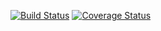 [![Build Status](https://travis-ci.org/stevezhu/string-interpolator.svg?branch=master)](https://travis-ci.org/stevezhu/string-interpolator)
[![Coverage Status](https://coveralls.io/repos/github/stevezhu/string-interpolator/badge.svg?branch=master)](https://coveralls.io/github/stevezhu/string-interpolator?branch=master)
